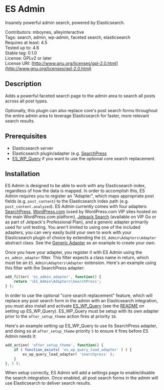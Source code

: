 # ES Admin

Insanely powerful admin search, powered by Elasticsearch.


Contributors: mboynes, alleyinteractive  
Tags: search, admin, wp-admin, faceted search, elasticsearch  
Requires at least: 4.5  
Tested up to: 4.6  
Stable tag: 0.1.0  
License: GPLv2 or later  
License URI: [http://www.gnu.org/licenses/gpl-2.0.html](http://www.gnu.org/licenses/gpl-2.0.html)

## Description

Adds a powerful faceted search page to the admin area to search all posts across all post types.

Optionally, this plugin can also replace core's post search forms throughout the entire admin area to leverage Elasticsearch for faster, more relevant search results.

## Prerequisites

* Elasticsearch server
* Elasticsearch plugin/adapter (e.g. [SearchPress](https://github.com/alleyinteractive/searchpress)
* [ES_WP_Query](https://github.com/alleyinteractive/es-wp-query) if you want to use the optional core search replacement.

## Installation

ES Admin is designed to be able to work with any Elasticsearch index, regardless of how the data is mapped. In order to accomplish this, ES Admin requires you to register an "Adapter", which maps appropriate post fields (e.g. `post_content`) to the Elasticsearch index path (e.g. `post_content.analyzed`). ES Admin currently comes with four adapters: [SearchPress](https://github.com/alleyinteractive/searchpress), [WordPress.com](https://vip-svn.wordpress.com/plugins/wpcom-elasticsearch/wpcom-elasticsearch.php) (used by WordPress.com VIP sites hosted on the main WordPress.com platform), [Jetpack Search](https://jetpack.com/support/search/) (available on VIP Go or as part of Jetpack's Professional Plan), and a generic adapter primarily used for unit testing. You aren't limited to using one of the included adapters, you can very easily build your own to work with your Elasticsearch plugin of choice by extending the `ES_Admin\Adapters\Adapter` abstract class. See the [Generic Adapter](https://github.com/alleyinteractive/es-admin/blob/master/lib/adapters/class-generic.php) as an example to create your own.

Once you have your adapter, you register it with ES Admin using the `es_admin_adapter` filter. This filter expects a class name in return, which must be an `ES_Admin\Adapters\Adapter` extension. Here's an example using this filter with the SearchPress adapter:

```php
add_filter( 'es_admin_adapter', function() {
    return '\ES_Admin\Adapters\SearchPress';
} );
```

In order to use the optional "core search replacement" feature, which will replace any post search form in the admin with an Elasticsearch integration, you must also install and activate [ES_WP_Query](https://github.com/alleyinteractive/es-wp-query) (see the [README](https://github.com/alleyinteractive/es-wp-query/blob/master/README.md) on setting up ES_WP_Query). ES_WP_Query must be setup with its own adapter prior to the `after_setup_theme` action fires at priority `10`.

Here's an example setting up ES_WP_Query to use its SearchPress adapter, and doing so at `after_setup_theme` priority `5` to ensure it fires before ES Admin needs it:

```php
add_action( 'after_setup_theme', function() {
    if ( function_exists( 'es_wp_query_load_adapter' ) ) {
        es_wp_query_load_adapter( 'searchpress' );
    }
}, 5 );
```

When setup correctly, ES Admin will add a settings page to enable/disable the search integration. Once enabled, all post search forms in the admin will use Elasticsearch to deliver search results.